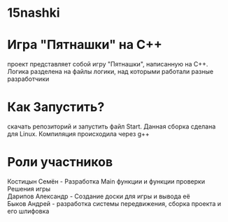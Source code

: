 # 15nashki
# Игра "Пятнашки" на C++
проект представляет собой игру "Пятнашки", написанную на C++. Логика разделена на файлы логики, над которыми работали разные разработчики
# Как Запустить?
скачать репозиторий и запустить файл Start. Данная сборка сделана для Linux. Компиляция происходила через g++
# Роли участников
Костицын Семён - Разработка Main функции и функции проверки Решения игры<br>
Дарипов Александр - Создание доски для игры и вывода её<br>
Быков Андрей - разработка системы передвижения, сборка проекта и его шлифовка
